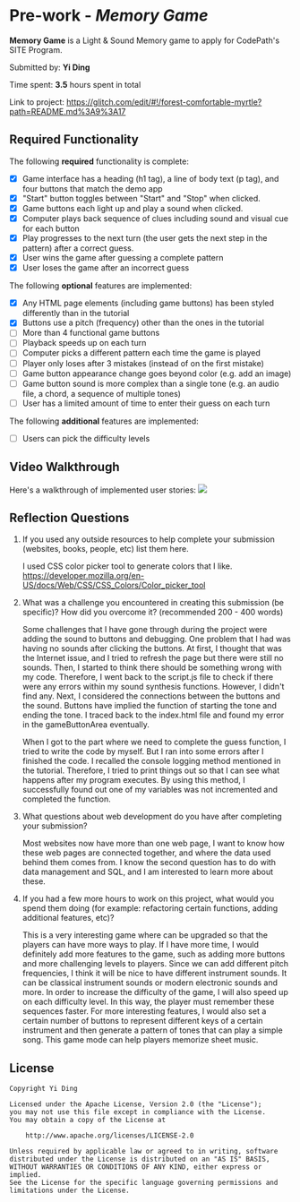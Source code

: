 # Pre-work - _Memory Game_

**Memory Game** is a Light & Sound Memory game to apply for CodePath's SITE Program.

Submitted by: **Yi Ding**

Time spent: **3.5** hours spent in total

Link to project: https://glitch.com/edit/#!/forest-comfortable-myrtle?path=README.md%3A9%3A17

## Required Functionality

The following **required** functionality is complete:

- [X] Game interface has a heading (h1 tag), a line of body text (p tag), and four buttons that match the demo app
- [X] "Start" button toggles between "Start" and "Stop" when clicked.
- [X] Game buttons each light up and play a sound when clicked.
- [X] Computer plays back sequence of clues including sound and visual cue for each button
- [X] Play progresses to the next turn (the user gets the next step in the pattern) after a correct guess.
- [X] User wins the game after guessing a complete pattern
- [X] User loses the game after an incorrect guess

The following **optional** features are implemented:

- [X] Any HTML page elements (including game buttons) has been styled differently than in the tutorial
- [X] Buttons use a pitch (frequency) other than the ones in the tutorial
- [ ] More than 4 functional game buttons
- [ ] Playback speeds up on each turn
- [ ] Computer picks a different pattern each time the game is played
- [ ] Player only loses after 3 mistakes (instead of on the first mistake)
- [ ] Game button appearance change goes beyond color (e.g. add an image)
- [ ] Game button sound is more complex than a single tone (e.g. an audio file, a chord, a sequence of multiple tones)
- [ ] User has a limited amount of time to enter their guess on each turn

The following **additional** features are implemented:

- [ ] Users can pick the difficulty levels

## Video Walkthrough

Here's a walkthrough of implemented user stories:
![](https://i.imgur.com/Alah8QR.gif)

## Reflection Questions

1. If you used any outside resources to help complete your submission (websites, books, people, etc) list them here.
   
   I used CSS color picker tool to generate colors that I like.
   https://developer.mozilla.org/en-US/docs/Web/CSS/CSS_Colors/Color_picker_tool

2. What was a challenge you encountered in creating this submission (be specific)? How did you overcome it? (recommended 200 - 400 words)
   
   Some challenges that I have gone through during the project were adding the sound to buttons and debugging. One problem that I had was having no sounds after clicking the buttons. At first, I thought that was the Internet issue, and I tried to refresh the page but there were still no sounds. Then, I started to think there should be something wrong with my code. Therefore, I went back to the script.js file to check if there were any errors within my sound synthesis functions. However, I didn't find any. Next, I considered the connections between the buttons and the sound. Buttons have implied the function of starting the tone and ending the tone. I traced back to the index.html file and found my error in the gameButtonArea eventually.  
   
   When I got to the part where we need to complete the guess function, I tried to write the code by myself. But I ran into some errors after I finished the code. I recalled the console logging method mentioned in the tutorial. Therefore, I tried to print things out so that I can see what happens after my program executes. By using this method, I successfully found out one of my variables was not incremented and completed the function. 


3. What questions about web development do you have after completing your submission?
  
   Most websites now have more than one web page, I want to know how these web pages are connected together, and where the data used behind them comes from. I know the second question has to do with data management and SQL, and I am interested to learn more about these.

4. If you had a few more hours to work on this project, what would you spend them doing (for example: refactoring certain functions, adding additional features, etc)?
   
   This is a very interesting game where can be upgraded so that the players can have more ways to play. If I have more time, I would definitely add more features to the game, such as adding more buttons and more challenging levels to players. Since we can add different pitch frequencies, I think it will be nice to have different instrument sounds. It can be classical instrument sounds or modern electronic sounds and more. In order to increase the difficulty of the game, I will also speed up on each difficulty level. In this way, the player must remember these sequences faster. For more interesting features, I would also set a certain number of buttons to represent different keys of a certain instrument and then generate a pattern of tones that can play a simple song. This game mode can help players memorize sheet music. 

## License

    Copyright Yi Ding

    Licensed under the Apache License, Version 2.0 (the "License");
    you may not use this file except in compliance with the License.
    You may obtain a copy of the License at

        http://www.apache.org/licenses/LICENSE-2.0

    Unless required by applicable law or agreed to in writing, software
    distributed under the License is distributed on an "AS IS" BASIS,
    WITHOUT WARRANTIES OR CONDITIONS OF ANY KIND, either express or implied.
    See the License for the specific language governing permissions and
    limitations under the License.
